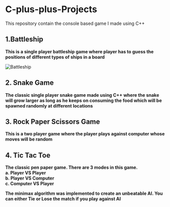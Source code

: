 # C-plus-plus-Projects
This repository contain the console based game I made using C++

<h2>1.Battleship</h2> 
<b>This is a single player battleship game where player has to guess the positions of different types of ships in a board</b>

![Battleship](Battleship/Battleship-output.gif)

<h2> 2. Snake Game</h2>
<b>The classic single player snake game made using C++ where the snake will grow larger as long as he keeps on consuming the food which will be spawned randomly at different locations</b>

<h2>3. Rock Paper Scissors Game</h2>
<b>This is a two player game where the player plays against computer whose moves will be random</b>

<h2>4. Tic Tac Toe</h2>
<b>The classic pen paper game. There are 3 modes in this game.</b> <br/>
<b>a. Player VS Player</b> <br/>
<b>b. Player VS Computer</b> <br/>
<b>c. Computer VS Player</b> <br/>

<b>The minimax algorithm was implemented to create an unbeatable AI. You can either Tie or Lose the match if you play against AI</b>
